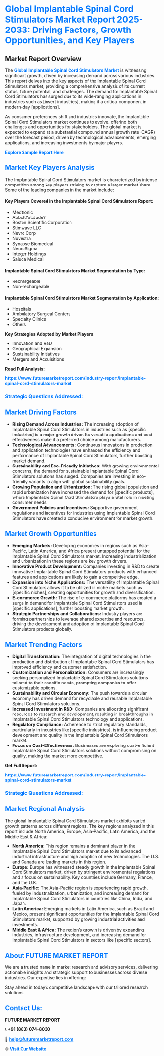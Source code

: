 <h1 style="color: #007BFF;">Global Implantable Spinal Cord Stimulators Market Report 2025-2033: Driving Factors, Growth Opportunities, and Key Players</h1>

<section id="overview">
<h2>Market Report Overview</h2>
<p>The <a href="https://www.futuremarketreport.com/industry-report/implantable-spinal-cord-stimulators-market" style="color: #007BFF; text-decoration: none;"><strong>Global Implantable Spinal Cord Stimulators Market</strong></a> is witnessing significant growth, driven by increasing demand across various industries. This report delves into the key aspects of the Implantable Spinal Cord Stimulators market, providing a comprehensive analysis of its current status, future potential, and challenges. The demand for Implantable Spinal Cord Stimulators has surged due to its wide-ranging applications in industries such as [insert industries], making it a critical component in modern-day [applications].</p>
<p>As consumer preferences shift and industries innovate, the Implantable Spinal Cord Stimulators market continues to evolve, offering both challenges and opportunities for stakeholders. The global market is expected to expand at a substantial compound annual growth rate (CAGR) over the forecast period, driven by technological advancements, emerging applications, and increasing investments by major players.</p>
</section>

<section id="overview">
<p><a href="https://www.futuremarketreport.com/request-sample/reportId=60896" style="color: #007BFF; text-decoration: none;"><strong>Explore Sample Report Here</strong></a></p>
</section>

<section id="key-players">
<h2 style="color: #007BFF;">Market Key Players Analysis</h2>
<p>The Implantable Spinal Cord Stimulators market is characterized by intense competition among key players striving to capture a larger market share. Some of the leading companies in the market include:</p>
<h4>Key Players Covered in the Implantable Spinal Cord Stimulators Report:</h4>
<ul><li>Medtronic</li><li>Abbott?st.Jude?</li><li>Boston Scientific Corporation</li><li>Stimwave LLC</li><li>Nevro Corp</li><li>Nuvectra</li><li>Synapse Biomedical</li><li>NeuroSigma</li><li>Integer Holdings</li><li>Saluda Medical</li></ul>
<h4>Implantable Spinal Cord Stimulators Market Segmentation by Type:</h4>
<ul><li>Rechargeable</li><li>Non-rechargeable</li></ul>

<h4>Implantable Spinal Cord Stimulators Market Segmentation by Application:</h4>
<ul><li>Hospitals</li><li>Ambulatory Surgical Centers</li><li>Specialty Clinics</li><li>Others</li></ul>
<p><strong>Key Strategies Adopted by Market Players:</strong></p>
<ul>
<li>Innovation and R&D</li>
<li>Geographical Expansion</li>
<li>Sustainability Initiatives</li>
<li>Mergers and Acquisitions</li>
</ul>
</section>

<section>
<p><strong>Read Full Analysis: </strong></p><a href="https://www.futuremarketreport.com/industry-report/implantable-spinal-cord-stimulators-market" style="color: #007BFF; text-decoration: none;"><strong>https://www.futuremarketreport.com/industry-report/implantable-spinal-cord-stimulators-market</strong></a>
<h3 style="color: #007BFF;">Strategic Questions Addressed:</h3>
</section>

<section id="driving-factors">
<h2 style="color: #007BFF;">Market Driving Factors</h2>
<ul>
<li><strong>Rising Demand Across Industries:</strong> The increasing adoption of Implantable Spinal Cord Stimulators in industries such as [specific industries] is a major growth driver. Its versatile applications and cost-effectiveness make it a preferred choice among manufacturers.</li>
<li><strong>Technological Advancements:</strong> Continuous innovations in production and application technologies have enhanced the efficiency and performance of Implantable Spinal Cord Stimulators, further boosting market demand.</li>
<li><strong>Sustainability and Eco-Friendly Initiatives:</strong> With growing environmental concerns, the demand for sustainable Implantable Spinal Cord Stimulators solutions has surged. Companies are investing in eco-friendly variants to align with global sustainability goals.</li>
<li><strong>Growing Population and Urbanization:</strong> The rising global population and rapid urbanization have increased the demand for [specific products], where Implantable Spinal Cord Stimulators plays a vital role in meeting consumer needs.</li>
<li><strong>Government Policies and Incentives:</strong> Supportive government regulations and incentives for industries using Implantable Spinal Cord Stimulators have created a conducive environment for market growth.</li>
</ul>
</section>

<section id="growth-opportunities">
<h2 style="color: #007BFF;">Market Growth Opportunities</h2>
<ul>
<li><strong>Emerging Markets:</strong> Developing economies in regions such as Asia-Pacific, Latin America, and Africa present untapped potential for the Implantable Spinal Cord Stimulators market. Increasing industrialization and urbanization in these regions are key growth drivers.</li>
<li><strong>Innovative Product Development:</strong> Companies investing in R&D to create innovative Implantable Spinal Cord Stimulators products with enhanced features and applications are likely to gain a competitive edge.</li>
<li><strong>Expansion into Niche Applications:</strong> The versatility of Implantable Spinal Cord Stimulators allows it to be utilized in niche markets such as [specific niches], creating opportunities for growth and diversification.</li>
<li><strong>E-commerce Growth:</strong> The rise of e-commerce platforms has created a surge in demand for Implantable Spinal Cord Stimulators used in [specific applications], further boosting market growth.</li>
<li><strong>Strategic Partnerships and Collaborations:</strong> Industry players are forming partnerships to leverage shared expertise and resources, driving the development and adoption of Implantable Spinal Cord Stimulators products globally.</li>
</ul>
</section>

<section id="trending-factors">
<h2 style="color: #007BFF;">Market Trending Factors</h2>
<ul>
<li><strong>Digital Transformation:</strong> The integration of digital technologies in the production and distribution of Implantable Spinal Cord Stimulators has improved efficiency and customer satisfaction.</li>
<li><strong>Customization and Personalization:</strong> Consumers are increasingly seeking personalized Implantable Spinal Cord Stimulators solutions tailored to their specific needs, prompting companies to offer customizable options.</li>
<li><strong>Sustainability and Circular Economy:</strong> The push towards a circular economy has driven demand for recyclable and reusable Implantable Spinal Cord Stimulators solutions.</li>
<li><strong>Increased Investment in R&D:</strong> Companies are allocating significant resources to research and development, resulting in breakthroughs in Implantable Spinal Cord Stimulators technology and applications.</li>
<li><strong>Regulatory Compliance:</strong> Adherence to strict regulatory standards, particularly in industries like [specific industries], is influencing product development and quality in the Implantable Spinal Cord Stimulators market.</li>
<li><strong>Focus on Cost-Effectiveness:</strong> Businesses are exploring cost-efficient Implantable Spinal Cord Stimulators solutions without compromising on quality, making the market more competitive.</li>
</ul>
</section>

<section>
<p><strong>Get Full Report: </strong></p><a href="https://www.futuremarketreport.com/industry-report/implantable-spinal-cord-stimulators-market" style="color: #007BFF; text-decoration: none;"><strong>https://www.futuremarketreport.com/industry-report/implantable-spinal-cord-stimulators-market</strong></a>
<h3 style="color: #007BFF;">Strategic Questions Addressed:</h3>
</section>


<section id="regional-analysis">
<h2 style="color: #007BFF;">Market Regional Analysis</h2>
<p>The global Implantable Spinal Cord Stimulators market exhibits varied growth patterns across different regions. The key regions analyzed in this report include North America, Europe, Asia-Pacific, Latin America, and the Middle East & Africa:</p>
<ul>
<li><strong>North America:</strong> This region remains a dominant player in the Implantable Spinal Cord Stimulators market due to its advanced industrial infrastructure and high adoption of new technologies. The U.S. and Canada are leading markets in this region.</li>
<li><strong>Europe:</strong> Europe has witnessed steady growth in the Implantable Spinal Cord Stimulators market, driven by stringent environmental regulations and a focus on sustainability. Key countries include Germany, France, and the U.K.</li>
<li><strong>Asia-Pacific:</strong> The Asia-Pacific region is experiencing rapid growth, fueled by industrialization, urbanization, and increasing demand for Implantable Spinal Cord Stimulators in countries like China, India, and Japan.</li>
<li><strong>Latin America:</strong> Emerging markets in Latin America, such as Brazil and Mexico, present significant opportunities for the Implantable Spinal Cord Stimulators market, supported by growing industrial activities and investments.</li>
<li><strong>Middle East & Africa:</strong> The region’s growth is driven by expanding industries, infrastructure development, and increasing demand for Implantable Spinal Cord Stimulators in sectors like [specific sectors].</li>
</ul>
</section>

<footer>
<h2 style="color: #007BFF;">About FUTURE MARKET REPORT</h2>
<p>We are a trusted name in market research and advisory services, delivering actionable insights and strategic support to businesses across diverse industries. Our expertise lies in offering:</p>

<p>Stay ahead in today’s competitive landscape with our tailored research solutions.</p>

<h2 style="color: #007BFF;">Contact Us:</h2>
<p><strong>FUTURE MARKET REPORT</strong></p>
<p>📞 <strong>+91 (883) 074-8030</strong></p>
<p>📧 <strong><a href="mailto:help@futuremarketreport.com" style="color: #007BFF;">help@futuremarketreport.com</a></strong></p>
<p>🌐 <strong><a href="https://www.futuremarketreport.com/" style="color: #007BFF;">Visit Our Website</a></strong></p>
</footer>